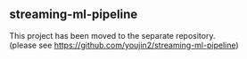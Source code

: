 ## streaming-ml-pipeline
This project has been moved to the separate repository.  
(please see https://github.com/youjin2/streaming-ml-pipeline)
